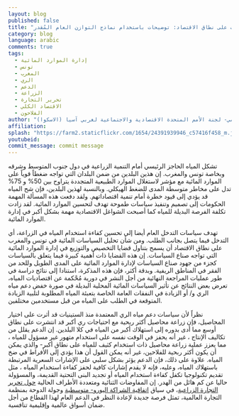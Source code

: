 ```yaml
---
layout: blog
published: false
title: "خيارات بديلة لإدارة السياسات على نطاق الاقتصاد: توضيحات باستخدام نماذج التوازن العام المُقدر(CGE) لتونس والمغرب "
category: blog
language: arabic
comments: true
tags: 
  - إدارة الموارد المائية
  - تونس
  - المغرب
  - الري
  - الدعم
  - الزراعة
  - تحرير التجارة
  - الاقتصاد الكلي
  - الفلاحون
author: "محمد شيمينجوى – كبير الاقتصاديين ورئيس قسم التكامل الإقليمي- لجنة الأمم المتحدة الاقتصادية والاجتماعية لغربي آسيا (الاسكوا)"
affiliation: 
splash: "https://farm2.staticflickr.com/1654/24391939946_c57416f458_m.jpg"
youtubeid: 
commit_message: commit message
---
```

تشكل المياه الحاجز الرئيسي أمام التنمية الزراعية في دول جنوب المتوسط وشرقه وبخاصة تونس والمغرب.  إن هذين البلدين من ضمن البلدان التي تواجه ضغطاً قوياً على الموارد المائية مع مؤشر لاستغلال الموارد الطبيعية المتجددة يتراوح بين 50% و 75% تدل على مخاطر متوسطة المدى للضغط الهيكلي. <!-- more -->
وبالنسبة لهذين البلدين، فإن شح المياه قد يؤدي إلى قيود خطرة أمام تنمية اقتصاداتهم.  ولقد دفعت هذه المسألة المهمة الحكومات إلى تصميم وتنفيذ سياسات طموحة تهدف لتحسين الموارد المائية.  لقد زادت تكلفة الفرصة البديلة للمياه كما أصبحت الشواغل الاقتصادية مهمة بشكل أكبر في إدارة الموارد المائية.


تهدف سياسات التدخل العام أيضا إلى تحسين كفاءة استخدام المياه في الزراعة، أي التدخل فيما يتصل بجانب الطلب.  ومن شأن تحليل السياسات المائية في تونس والمغرب على نطاق الاقتصاد أن يسمح بتناول قضايا التخصيص والتوزيع في إدارة الموارد المائية التي تواجه صناع السياسات.  إن هذه القضايا ذات أهمية كبيرة فيما يتعلق بالسياسات كجزء من جهود صناع السياسات لإدارة الموارد المائية على المدى الطويل وللحد من الفقر في المناطق الريفية.  وبدقة أكثر، فإن هذه المذكرة، استنادا إلى نتائج دراسة في طور عمليات المراجعة النهائية من أجل النشر في دورية مُحْكمة عن اقتصاديات المياه، تعرض بعض النتائج عن تأثير السياسات المائية المحلية البديلة في  صورة خفض دعم مياه الري و/ أو الزيادة في النفقات العامة الخاصة بتعبئة المياه المطلوبة لتلبية الزيادة المتوقعة في الطلب على المياه من قبل مستخدمين مختلفين.


نظراً لأن سياسات دعم مياه الري المعتمدة منذ الستينيات قد أثرت على اختيار المحاصيل، فإن زراعة محاصيل أكثر ربحية مع احتياجات ري أكبر قد انتشرت على نطاق أوسع مما أدى بدوره إلى استهلاك أكبر من المياه في كلا البلدين.  إن الدعم يقلل من تكاليف الإنتاج ، غير أنه يحفز في الوقت نفسه على استخدام متهور غير مسؤول للمياه ، مما يعزز عملية زراعة محاصيل ذات استخدام كثيف للمياه على نطاق أكبر- والذي يمكن أن يكون أكثر ربحية للفلاحين، غير أنه يمكن القول أن هذا يؤدي إلى الأفراط في ضخ المياه.  علاوة على ذلك، فإن الدعم يؤثر بشكل سلبي على الإشارات السعرية المرتبطة باستهلاك المياه، وعليه، فإنه لا يقدم إشارات كافية لحفز كفاءة استخدام المياه ، مثل تقديم تكنولوجيا تكفل كفاءة استخدام المياه أو  تجديد البنى التحتية القديمة، والمسؤولة حاليا عن كم هائل من الهدر.  إن المفاوضات الثنائية ومتعددة الأطراف الحالية [حول تحرير  التجارة الزراعية](http://www.ifpri.org/publication/trade-liberalization-and-poverty-middle-east-and-north-africa)، في سياق [اتفاقية الشراكة اليورو- متوسطية](http://www.keepeek.com/Digital-Asset-Management/oecd/development/la-liberalisation-de-l-agriculture-tunisienne-et-l-union-europeenne_557216740816#page1) وجولة الدوحة بمنظمة التجارة العالمية، تمثل فرصة جديدة لإعادة النظر في الدعم العام لهذا القطاع من أجل ضمان أسواق عالمية وإقليمية تنافسية.